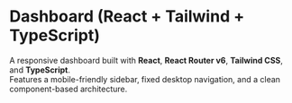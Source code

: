 # Dashboard (React + Tailwind + TypeScript)

A responsive dashboard built with **React**, **React Router v6**, **Tailwind CSS**, and **TypeScript**.  
Features a mobile-friendly sidebar, fixed desktop navigation, and a clean component-based architecture.

